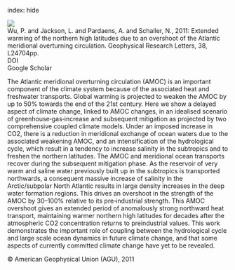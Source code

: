 index: hide

<div class="Citation">
    <div class="Citation-thumb CitationThumb-linked"  data-href="https://doi.org/10.1029/2011gl049998">
      <img src="https://static.claimspace.cloud/climate-study-static/refs/thumbs/12/Wu_et_al_2011b-thumb.png" />
    </div>

  <div class="Citation-body">
    <div class="Citation-text">Wu, P. and Jackson, L. and Pardaens, A. and Schaller, N., 2011: Extended warming of the northern high latitudes due to an overshoot of the Atlantic meridional overturning circulation. <span class="Article-journal">Geophysical Research Letters, </span><span class="Article-volume">38, </span>L24704pp.</div>
    <div class="Citation-links">
      <div class="CitationLink" data-href="https://doi.org/10.1029/2011gl049998">
        <div class="CitationLink-icon CitationLink-Doi"></div>
        <div class="CitationLink-text">DOI</div>
      </div>
      <div class="CitationLink" data-href="https://scholar.google.com/scholar?q=10.1029/2011gl049998">
        <div class="CitationLink-icon CitationLink-Scholar"></div>
        <div class="CitationLink-text">Google Scholar</div>
      </div>
    </div>
  </div>
</div>

The Atlantic meridional overturning circulation (AMOC) is an important component of the climate system because of the associated heat and freshwater transports. Global warming is projected to weaken the AMOC by up to 50% towards the end of the 21st century. Here we show a delayed aspect of climate change, linked to AMOC changes, in an idealised scenario of greenhouse‐gas‐increase and subsequent mitigation as projected by two comprehensive coupled climate models. Under an imposed increase in CO2, there is a reduction in meridional exchange of ocean waters due to the associated weakening AMOC, and an intensification of the hydrological cycle, which result in a tendency to increase salinity in the subtropics and to freshen the northern latitudes. The AMOC and meridional ocean transports recover during the subsequent mitigation phase. As the reservoir of very warm and saline water previously built up in the subtropics is transported northwards, a consequent massive increase of salinity in the Arctic/subpolar North Atlantic results in large density increases in the deep water formation regions. This drives an overshoot in the strength of the AMOC by 30–100% relative to its pre‐industrial strength. This AMOC overshoot gives an extended period of anomalously strong northward heat transport, maintaining warmer northern high latitudes for decades after the atmospheric CO2 concentration returns to preindustrial values. This work demonstrates the important role of coupling between the hydrological cycle and large scale ocean dynamics in future climate change, and that some aspects of currently committed climate change have yet to be revealed.

<div class="Citation-copy">
&copy; American Geophysical Union (AGU), 2011
</div>